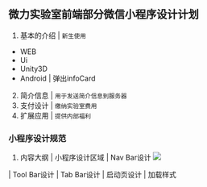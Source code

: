 ## 微力实验室前端部分微信小程序设计计划
1. 基本的介绍 
| `新生使用`
  * WEB 
  * Ui
  * Unity3D
  * Android
| 弹出infoCard
2. 简介信息 
| `用于发送简介信息到服务器`
3. 支付设计
| `缴纳实验室费用`
4. 扩展应用
| `提供内部福利`
### 小程序设计规范
1. 内容大纲
| 小程序设计区域
| Nav Bar设计
![](http://www.uimaker.com/uploads/allimg/190508/1Q10255A_0.png)

| Tool Bar设计
| Tab Bar设计
| 启动页设计
| 加载样式



